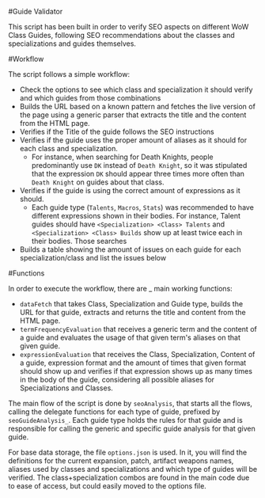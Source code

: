 #Guide Validator

This script has been built in order to verify SEO aspects on different WoW Class Guides, following SEO recommendations about the classes and specializations and guides themselves.

#Workflow

The script follows a simple workflow:

* Check the options to see which class and specialization it should verify and which guides from those combinations
* Builds the URL based on a known pattern and fetches the live version of the page using a generic parser that extracts the title and the content from the HTML page.
* Verifies if the Title of the guide follows the SEO instructions
* Verifies if the guide uses the proper amount of aliases as it should for each class and specialization. 
  - For instance, when searching for Death Knights, people predominantly use `DK` instead of `Death Knight`, so it was stipulated that the expression `DK` should appear three times more often than `Death Knight` on guides about that class.
* Verifies if the guide is using the correct amount of expressions as it should.
  - Each guide type (`Talents`, `Macros`, `Stats`) was recommended to have different expressions shown in their bodies. For instance, Talent guides should have `<Specialization> <Class> Talents` and `<Specialization> <Class> Builds` show up at least twice each in their bodies. Those searches 
* Builds a table showing the amount of issues on each guide for each specialization/class and list the issues below

#Functions
    
In order to execute the workflow, there are _ main working functions:
* `dataFetch` that takes Class, Specialization and Guide type, builds the URL for that guide, extracts and returns the title and content from the HTML page.
* `termFrequencyEvaluation` that receives a generic term and the content of a guide and evaluates the usage of that given term's aliases on that given guide.
* `expressionEvaluation` that receives the Class, Specialization, Content of a guide, expression format and the amount of times that given format should show up and  verifies if that expression shows up as many times in the body of the guide, considering all possible aliases for Specializations and Classes.

The main flow of the script is done by `seoAnalysis`, that starts all the flows, calling the delegate functions for each type of guide, prefixed by `seoGuideAnalysis_`. Each guide type holds the rules for that guide and is responsible for calling the generic and specific guide analysis for that given guide.

For base data storage, the file `options.json` is used. In it, you will find the definitions for the current expansion, patch, artifact weapons names, aliases used by classes and specializations and which type of guides will be verified. The class+specialization combos are found in the main code due to ease of access, but could easily moved to the options file.
    